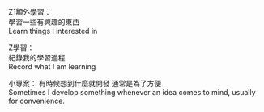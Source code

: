 Z1額外學習：  
學習一些有興趣的東西           
Learn things I interested in  

Z學習：  
紀錄我的學習過程    
Record what I am learning


小專案：
有時候想到什麼就開發 通常是為了方便     
Sometimes I develop something whenever an idea comes to mind, usually for convenience.
